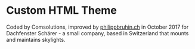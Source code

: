# Custom HTML Theme
Coded by Comsolutions, improved by [philippbruhin.ch](http://www.philippbruhin.ch) in October 2017 for Dachfenster Schärer - a small company, based in Switzerland that mounts and maintains skylights.